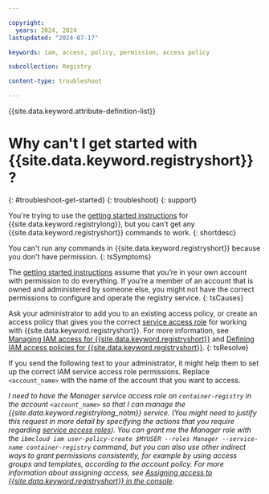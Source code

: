 ```yaml
---

copyright:
  years: 2024, 2024
lastupdated: "2024-07-17"

keywords: iam, access, policy, permission, access policy

subcollection: Registry

content-type: troubleshoot

---
```


{{site.data.keyword.attribute-definition-list}}

# Why can't I get started with {{site.data.keyword.registryshort}}?
{: #troubleshoot-get-started}
{: troubleshoot}
{: support}

You're trying to use the [getting started instructions](/docs/Registry?topic=Registry-getting-started) for {{site.data.keyword.registrylong}}, but you can't get any {{site.data.keyword.registryshort}} commands to work.
{: shortdesc}

You can't run any commands in {{site.data.keyword.registryshort}} because you don't have permission.
{: tsSymptoms}

The [getting started instructions](/docs/Registry?topic=Registry-getting-started) assume that you’re in your own account with permission to do everything. If you’re a member of an account that is owned and administered by someone else, you might not have the correct permissions to configure and operate the registry service.
{: tsCauses}

Ask your administrator to add you to an existing access policy, or create an access policy that gives you the correct [service access role](/docs/Registry?topic=Registry-iam&interface=ui#service_access_roles) for working with {{site.data.keyword.registryshort}}. For more information, see [Managing IAM access for {{site.data.keyword.registryshort}}](/docs/Registry?topic=Registry-iam&interface=ui) and [Defining IAM access policies for {{site.data.keyword.registryshort}}](/docs/Registry?topic=Registry-user).
{: tsResolve}

If you send the following text to your administrator, it might help them to set up the correct IAM service access role permissions. Replace `<account_name>` with the name of the account that you want to access.

*I need to have the Manager service access role on `container-registry` in the account `<account_name>` so that I can manage the {{site.data.keyword.registrylong_notm}} service. (You might need to justify this request in more detail by specifying the actions that you require regarding [service access roles](/docs/Registry?topic=Registry-iam&interface=ui#service_access_roles)). You can grant me the Manager role with the `ibmcloud iam user-policy-create $MYUSER --roles Manager --service-name container-registry` command, but you can also use other indirect ways to grant permissions consistently, for example by using access groups and templates, according to the account policy. For more information about assigning access, see [Assigning access to {{site.data.keyword.registryshort}} in the console](/docs/Registry?topic=Registry-iam&interface=ui#registry_iam_assign-access-console).*

